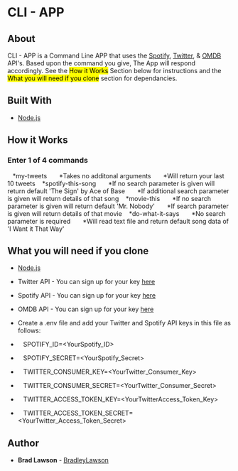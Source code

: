 # CLI - APP

## About

CLI - APP is a Command Line APP that uses the [Spotify](https://www.spotify.com/us/), [Twitter](https://twitter.com/), & [OMDB](http://www.omdbapi.com/) API's. Based upon the command you give, The App will respond accordingly. See the <mark>How it Works</mark> Section below for instructions and the <mark>What you will need if you clone</mark> section for dependancies.

## Built With   

* [Node.js](https://nodejs.org/en/) 


## How it Works

### Enter 1 of 4 commands

&nbsp;&nbsp;&nbsp;*my-tweets
&nbsp;&nbsp;&nbsp;&nbsp;&nbsp;&nbsp;*Takes no additonal arguments
&nbsp;&nbsp;&nbsp;&nbsp;&nbsp;&nbsp;*Will return your last 10 tweets
&nbsp;&nbsp;&nbsp;*spotify-this-song
&nbsp;&nbsp;&nbsp;&nbsp;&nbsp;&nbsp;*If no search parameter is given will return default 'The Sign' by Ace of Base
&nbsp;&nbsp;&nbsp;&nbsp;&nbsp;&nbsp;*If additional search parameter is given will return details of that song
&nbsp;&nbsp;&nbsp;*movie-this
&nbsp;&nbsp;&nbsp;&nbsp;&nbsp;&nbsp;*If no search parameter is given will return default 'Mr. Nobody'
&nbsp;&nbsp;&nbsp;&nbsp;&nbsp;&nbsp;*If search parameter is given will return details of that movie
&nbsp;&nbsp;&nbsp;*do-what-it-says
&nbsp;&nbsp;&nbsp;&nbsp;&nbsp;&nbsp;*No search parameter is required
&nbsp;&nbsp;&nbsp;&nbsp;&nbsp;&nbsp;*Will read text file and return default song data of 'I Want it That Way'



## What you will need if you clone

* [Node.js](https://nodejs.org/en/)
* Twitter API - You can sign up for your key [here](https://developer.twitter.com/en/apply-for-access)
* Spotify API - You can sign up for your key [here](https://beta.developer.spotify.com/documentation/web-api/)
* OMDB API - You can sign up for your key [here](http://www.omdbapi.com/)

* Create a .env file and add your Twitter and Spotify API keys in this file as follows:

* &nbsp;&nbsp;&nbsp;SPOTIFY_ID=<YourSpotify_ID>
* &nbsp;&nbsp;&nbsp;SPOTIFY_SECRET=<YourSpotify_Secret>
* &nbsp;&nbsp;&nbsp;TWITTER_CONSUMER_KEY=<YourTwitter_Consumer_Key>
* &nbsp;&nbsp;&nbsp;TWITTER_CONSUMER_SECRET=<YourTwitter_Consumer_Secret>
* &nbsp;&nbsp;&nbsp;TWITTER_ACCESS_TOKEN_KEY=<YourTwitterAccess_Token_Key>
* &nbsp;&nbsp;&nbsp;TWITTER_ACCESS_TOKEN_SECRET=<YourTwitter_Access_Token_Secret>


## Author

* **Brad Lawson** - [BradleyLawson](https://github.com/BradleyLawson)


